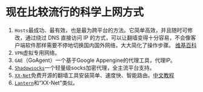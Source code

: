 # 现在比较流行的科学上网方式

1. `Hosts`最成功、最有效，也是最为跨平台的方法。它简单高效，并且随时可修改，通过绕过 DNS 直接访问 IP 的方式，可以让翻墙变得十分容易，不会像客户端软件那样需要不停地切换国内国外网络，大大简化了操作步骤。 [维基百科](https://zh.wikipedia.org/zh-cn/Hosts%E6%96%87%E4%BB%B6)
2. `VPN`虚拟专用网络。
3. `GAE`（GoAgent）一个基于Google Appengine的代理工具，代理IP。
4. [`Shadowsocks`](https://shadowsocks.org)一个轻量级socks加密代理，全主流平台支持。
5. [`XX-Net`](https://github.com/XX-net/XX-Net)免费开源的翻墙工具安装简单、速度快、智能路由。[中文教程](https://github.com/XX-net/XX-Net/wiki/%E4%B8%AD%E6%96%87%E6%96%87%E6%A1%A3)
6. [`Lantern`](https://getlantern.org/)和“XX-Net”类似。

